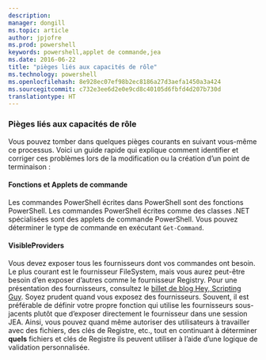 ```yaml
---
description: 
manager: dongill
ms.topic: article
author: jpjofre
ms.prod: powershell
keywords: powershell,applet de commande,jea
ms.date: 2016-06-22
title: "pièges liés aux capacités de rôle"
ms.technology: powershell
ms.openlocfilehash: 8e928ec07ef98b2ec8186a27d3aefa1450a3a424
ms.sourcegitcommit: c732e3ee6d2e0e9cd8c40105d6fbfd4d207b730d
translationtype: HT
---
```

### <a name="common-role-capability-pitfalls"></a>Pièges liés aux capacités de rôle
Vous pouvez tomber dans quelques pièges courants en suivant vous-même ce processus.
Voici un guide rapide qui explique comment identifier et corriger ces problèmes lors de la modification ou la création d’un point de terminaison :

#### <a name="functions-vs-cmdlets"></a>Fonctions et Applets de commande
Les commandes PowerShell écrites dans PowerShell sont des fonctions PowerShell.
Les commandes PowerShell écrites comme des classes .NET spécialisées sont des applets de commande PowerShell.
Vous pouvez déterminer le type de commande en exécutant `Get-Command`.

#### <a name="visibleproviders"></a>VisibleProviders
Vous devez exposer tous les fournisseurs dont vos commandes ont besoin.
Le plus courant est le fournisseur FileSystem, mais vous aurez peut-être besoin d’en exposer d’autres comme le fournisseur Registry.
Pour une présentation des fournisseurs, consultez le [billet de blog Hey, Scripting Guy](http://blogs.technet.com/b/heyscriptingguy/archive/2015/04/20/find-and-use-windows-powershell-providers.aspx).
Soyez prudent quand vous exposez des fournisseurs. Souvent, il est préférable de définir votre propre fonction qui utilise les fournisseurs sous-jacents plutôt que d’exposer directement le fournisseur dans une session JEA.
Ainsi, vous pouvez quand même autoriser des utilisateurs à travailler avec des fichiers, des clés de Registre, etc., tout en continuant à déterminer **quels** fichiers et clés de Registre ils peuvent utiliser à l’aide d’une logique de validation personnalisée.

